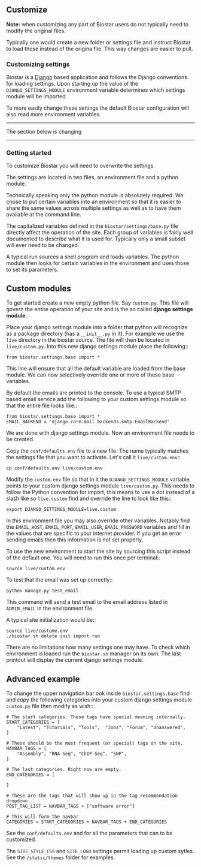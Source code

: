 ## Customize

**Note:** when customizing any part of Biostar users do not typically need to modify the original files. 

Typically one would create a new folder or settings file and instruct Biostar to load those instead of the origina file. This way changes are easier to pull.

### Customizing settings
[django]: https://www.djangoproject.com/

Biostar is a [Django][django] based application and follows the Django conventions for loading settings. Upon starting up the value of the `DJANGO_SETTINGS_MODULE` environment variable determines which settings module will be imported.

To more easily change these settings the default Biostar configuration will also read more environment variables.


- - -

The section below is changing

- - - 
 
### Getting started


To customize Biostar you will need to overwrite the settings.

The settings are located in two files, an environment file and a python module.

Technically speaking only the python module is absolutely required. We chose to
put certain variables into an environment so that it is easier to share the same
values across multiple settings as well as to have them available at the command line.

The capitalized variables defined in the ``biostar/settings/base.py`` file directly
affect the operation of the site. Each group of variables is fairly well documented
to describe what it is used for. Typically only a small subset will ever need
to be changed.

A typical run sources a shell program and loads variables. The python module then looks
for certain variables in the environment and uses those to set its parameters.

Custom modules
--------------

To get started create a new empty python file. Say ``custom.py``. This file will govern
the entire operation of your site and is the so called  **django settings module**.

Place your django settings module into a folder that python will recognize as a
package directory (has a ``__init__.py`` in it).
For example we use the ``live`` directory in the biostar source. The file will then be
located in ``live/custom.py``. Into this new django settings module place the following::

    from biostar.settings.base import *

This line will ensure that all the default variable are loaded from the base module. We
can now selectively override one or more of these base variables.

By default the emails are printed to the console.
To use a typical SMTP based email service add the following to your custom settings module so
that the entire file looks like::

    from biostar.settings.base import *
    EMAIL_BACKEND = 'django.core.mail.backends.smtp.EmailBackend'

We are done with django settings module. Now an environment file needs to be created.

Copy the ``conf/defaults.env`` file to a new file. The name typically matches
the settings file that you want to activate. Let's call it ``live/custom.env``::

    cp conf/defaults.env live/custom.env

Modify the ``custom.env`` file so that in it the ``DJANGO_SETTINGS_MODULE``
variable points to your custom django settings module ``live/custom.py``.
This needs to follow the Python convention for import, this means to use a dot instead of
a slash like so ``live.custom`` find and override the line to look like this::

    export DJANGO_SETTINGS_MODULE=live.custom

In this environment file you may also override other variables. Notably
find the ``EMAIL_HOST``, ``EMAIL_PORT``, ``EMAIL_USER``, ``EMAIL_PASSWORD`` variables and
fill in the values that are specific to your internet provider. If you get an
error sending emails then this information is not set properly.

To use the new environment to start
the site by sourcing this script instead of the default one.
You will need to run this once per terminal::

    source live/custom.env

To test that the email was set up correctly::

    python manage.py test_email

This command will send a test email to the email address listed in ``ADMIN_EMAIL`` in the environment file.

A typical site initialization would be::

    source live/custome.env
    ./biostar.sh delete init import run

There are no limitations how many settings one may have. To check which environment is loaded run the
``biostar.sh`` manager on its own. The last printout will display the current django settings module.

Advanced example
----------------

To change the
upper navigation bar ook inside ``biostar.settings.base`` find and copy the following
categories into your custom django settings module ``custom.py`` file then modify as wish::

    # The start categories. These tags have special meaning internally.
    START_CATEGORIES = [
        "Latest", "Tutorials", "Tools",  "Jobs", "Forum", "Unanswered",
    ]

    # These should be the most frequent (or special) tags on the site.
    NAVBAR_TAGS = [
        "Assembly", "RNA-Seq", "ChIP-Seq", "SNP",
    ]

    # The last categories. Right now are empty.
    END_CATEGORIES = [

    ]

    # These are the tags that will show up in the tag recommendation dropdown.
    POST_TAG_LIST = NAVBAR_TAGS + ["software error"]

    # This will form the navbar
    CATEGORIES = START_CATEGORIES + NAVBAR_TAGS + END_CATEGORIES

See the ``conf/defaults.env`` and for all the parameters that can to be customized.

The ``SITE_STYLE_CSS`` and ``SITE_LOGO`` settings permit loading up custom sytles.
See the ``/static/themes`` folder
for examples.



